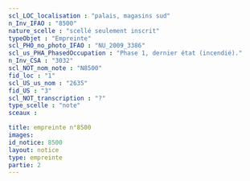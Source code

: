 ```yaml
---
scl_LOC_localisation : "palais, magasins sud"
n_Inv_IFAO : "8500"
nature_scelle : "scellé seulement inscrit"
typeObjet : "Empreinte"
scl_PHO_no_photo_IFAO : "NU_2009_3386"
scl_us_PHA_PhasedOccupation : "Phase 1, dernier état (incendié)."
n_Inv_CSA : "3032"
scl_NOT_nom_note : "N8500"
fid_loc : "1"
scl_US_us_nom : "2635"
fid_US : "3"
scl_NOT_transcription : "?"
type_scelle : "note"
sceaux :

title: empreinte n°8500
images: 
id_notice: 8500
layout: notice
type: empreinte
partie: 2
---
```


